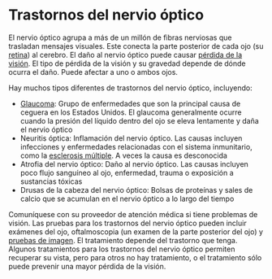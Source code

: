 Trastornos del nervio óptico
============================


El nervio óptico agrupa a más de un millón de fibras nerviosas que trasladan mensajes visuales. Este conecta la parte posterior de cada ojo (su [retina](https://medlineplus.gov/spanish/retinaldisorders.html)) al cerebro. El daño al nervio óptico puede causar [pérdida de la visión](https://medlineplus.gov/spanish/visionimpairmentandblindness.html). El tipo de pérdida de la visión y su gravedad depende de dónde ocurra el daño. Puede afectar a uno o ambos ojos.


Hay muchos tipos diferentes de trastornos del nervio óptico, incluyendo:


* [Glaucoma](https://medlineplus.gov/spanish/glaucoma.html): Grupo de enfermedades que son la principal causa de ceguera en los Estados Unidos. El glaucoma generalmente ocurre cuando la presión del líquido dentro del ojo se eleva lentamente y daña el nervio óptico
* Neuritis óptica: Inflamación del nervio óptico. Las causas incluyen infecciones y enfermedades relacionadas con el sistema inmunitario, como la [esclerosis múltiple](https://medlineplus.gov/spanish/multiplesclerosis.html). A veces la causa es desconocida
* Atrofia del nervio óptico: Daño al nervio óptico. Las causas incluyen poco flujo sanguíneo al ojo, enfermedad, trauma o exposición a sustancias tóxicas
* Drusas de la cabeza del nervio óptico: Bolsas de proteínas y sales de calcio que se acumulan en el nervio óptico a lo largo del tiempo


Comuníquese con su proveedor de atención médica si tiene problemas de visión. Las pruebas para los trastornos del nervio óptico pueden incluir exámenes del ojo, oftalmoscopia (un examen de la parte posterior del ojo) y [pruebas de imagen](https://medlineplus.gov/spanish/diagnosticimaging.html). El tratamiento depende del trastorno que tenga. Algunos tratamientos para los trastornos del nervio óptico permiten recuperar su vista, pero para otros no hay tratamiento, o el tratamiento sólo puede prevenir una mayor pérdida de la visión.

